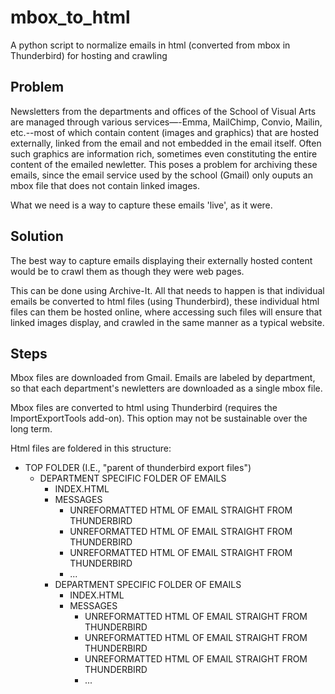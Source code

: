 # mbox_to_html
A python script to normalize emails in html (converted from mbox in Thunderbird) for hosting and crawling

## Problem

Newsletters from the departments and offices of the School of Visual Arts are managed through various services—-Emma, MailChimp, Convio, Mailin, etc.--most of which contain content (images and graphics) that are hosted externally, linked from the email and not embedded in the email itself. Often such graphics are information rich, sometimes even constituting the entire content of the emailed newletter. This poses a problem for archiving these emails, since the email service used by the school (Gmail) only ouputs an mbox file that does not contain linked images.

What we need is a way to capture these emails 'live', as it were. 

## Solution

The best way to capture emails displaying their externally hosted content would be to crawl them as though they were web pages. 

This can be done using Archive-It. All that needs to happen is that individual emails be converted to html files (using Thunderbird), these individual html files can them be hosted online, where accessing such files will ensure that linked images display, and crawled in the same manner as a typical website.

## Steps

Mbox files are downloaded from Gmail. Emails are labeled by department, so that each department's newletters are downloaded as a single mbox file.

Mbox files are converted to html using Thunderbird (requires the ImportExportTools add-on). This option may not be sustainable over the long term.

Html files are foldered in this structure:

- TOP FOLDER (I.E., "parent of thunderbird export files")
  - DEPARTMENT SPECIFIC FOLDER OF EMAILS
      - INDEX.HTML
      - MESSAGES
          - UNREFORMATTED HTML OF EMAIL STRAIGHT FROM THUNDERBIRD
          - UNREFORMATTED HTML OF EMAIL STRAIGHT FROM THUNDERBIRD
          - UNREFORMATTED HTML OF EMAIL STRAIGHT FROM THUNDERBIRD
          - ...
    - DEPARTMENT SPECIFIC FOLDER OF EMAILS
        - INDEX.HTML
        - MESSAGES
            - UNREFORMATTED HTML OF EMAIL STRAIGHT FROM THUNDERBIRD
            - UNREFORMATTED HTML OF EMAIL STRAIGHT FROM THUNDERBIRD
            - UNREFORMATTED HTML OF EMAIL STRAIGHT FROM THUNDERBIRD
            - ...


      
